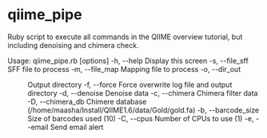 qiime_pipe
==========

Ruby script to execute all commands in the QIIME overview tutorial, but including denoising and chimera check.


Usage: qiime_pipe.rb [options]
    -h, --help                       Display this screen
    -s, --file_sff <file>            SFF file to process
    -m, --file_map <file>            Mapping file to process
    -o, --dir_out <dir>              Output directory
    -f, --force                      Force overwrite log file and output directory
    -d, --denoise                    Denoise data
    -c, --chimera                    Chimera filter data
    -D, --chimera_db <file>          Chimere database (/home/maasha/Install/QIIME1.6/data/Gold/gold.fa)
    -b, --barcode_size <int>         Size of barcodes used (10)
    -C, --cpus <int>                 Number of CPUs to use (1)
    -e, --email <string>             Send email alert
